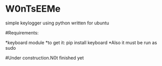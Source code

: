 # W0nTsEEMe
simple keylogger using python written for ubuntu

#Requirements:

*keyboard module
*to get it: pip install keyboard
*Also it must be run as sudo

#Under construction.N0t finished yet
